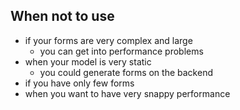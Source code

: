 ##  When not to use

- if your forms are very complex and large
  - you can get into performance problems
- when your model is very static
  - you could generate forms on the backend
- if you have only few forms
- when you want to have very snappy performance
